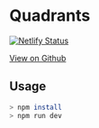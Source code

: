 Quadrants
=========================

[![Netlify Status](https://api.netlify.com/api/v1/badges/01a4f6ec-0750-403e-9519-3e1a3614cc22/deploy-status)](https://app.netlify.com/sites/thirsty-gates-e8d820/deploys)

[View on Github](https://github.com/aninternetof/quadrants)

## Usage
```bash
> npm install
> npm run dev
```


